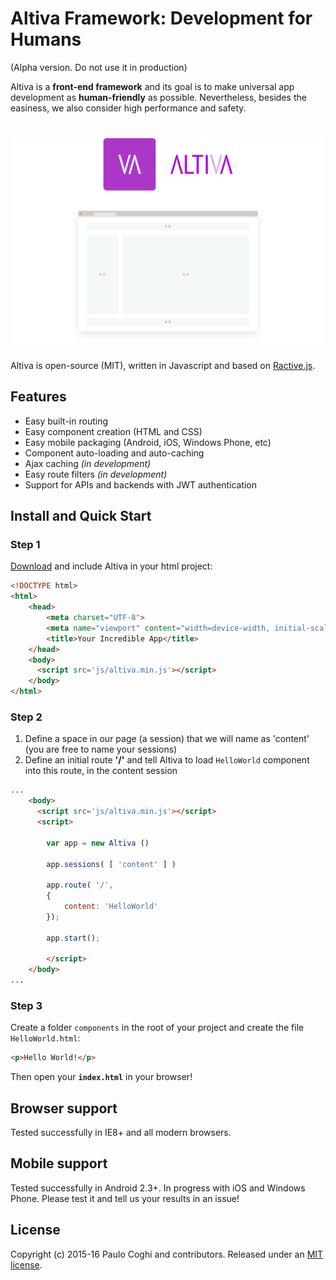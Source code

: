 # Altiva Framework: Development for Humans

(Alpha version. Do not use it in production)

Altiva is a **front-end framework** and its goal is to make universal app development as **human-friendly** as possible. Nevertheless, besides the easiness, we also consider high performance and safety.


# ![altiva](media/altiva.png)

Altiva is open-source (MIT), written in Javascript and based on [Ractive.js](http://www.ractivejs.org/).

## Features

 - Easy built-in routing
 - Easy component creation (HTML and CSS)
 - Easy mobile packaging (Android, iOS, Windows Phone, etc)
 - Component auto-loading and auto-caching
 - Ajax caching *(in development)*
 - Easy route filters *(in development)*
 - Support for APIs and backends with JWT authentication

## Install and Quick Start

### Step 1

[Download](https://raw.githubusercontent.com/Altiva/altiva/develop/altiva.min.js) and include Altiva in your html project:

```html
<!DOCTYPE html>
<html>
	<head>
		<meta charset="UTF-8">
		<meta name="viewport" content="width=device-width, initial-scale=1.0">
		<title>Your Incredible App</title>
	</head>
	<body>
	  <script src='js/altiva.min.js'></script>
	</body>
</html>
```

### Step 2

 1. Define a space in our page (a session) that we will name as 'content' (you are free to name your sessions)
 2. Define an initial route **'/'** and tell Altiva to load `HelloWorld` component into this route, in the content session

```html
...
	<body>
	  <script src='js/altiva.min.js'></script>
	  <script>
			
		var app = new Altiva ()

		app.sessions( [ 'content' ] )

		app.route( '/',
		{
			content: 'HelloWorld'
		});

		app.start();

		</script>
	</body>
...
```

### Step 3

Create a folder `components` in the root of your project and create the file `HelloWorld.html`:

```html
<p>Hello World!</p>
```

Then open your **`index.html`** in your browser!

## Browser support

Tested successfully in IE8+ and all modern browsers.

## Mobile support

Tested successfully in Android 2.3+. In progress with iOS and Windows Phone. Please test it and tell us your results in an issue!

## License

Copyright (c) 2015-16 Paulo Coghi and contributors. Released under an [MIT license](LICENSE.md).
